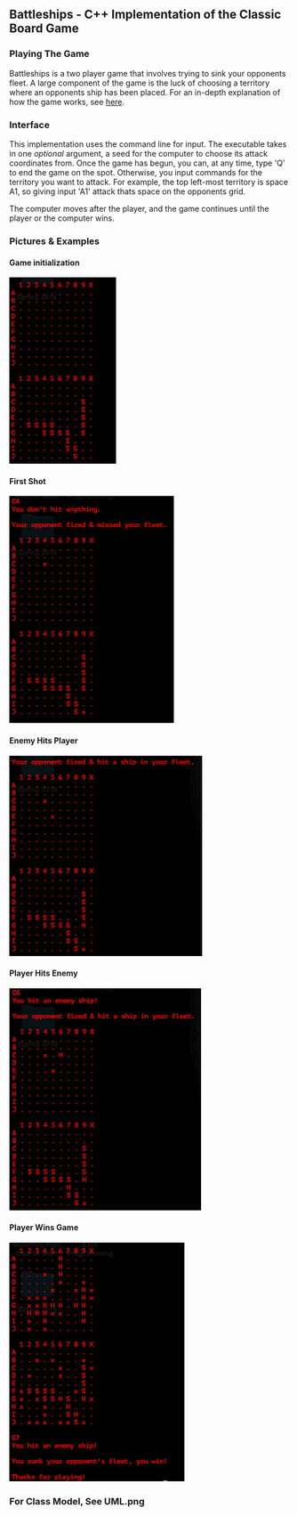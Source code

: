 <h2> Battleships - C++ Implementation of the Classic Board Game </h2>

<h3> Playing The Game </h3>
<p>Battleships is a two player game that involves trying to sink your opponents fleet. A large component of the game is the 
luck of choosing a territory where an opponents ship has been placed. For an in-depth explanation of how the game works, see
<a href="http://www.hasbro.com/common/instruct/Battleship.PDF"> here</a>.</p>

<h3> Interface </h3>
<p>This implementation uses the command line for input. The executable takes in one <i>optional</i> argument, a seed for the
computer to choose its attack coordinates from. Once the game has begun, you can, at any time, type 'Q' to end the game on the
spot. Otherwise, you input commands for the territory you want to attack. For example, the top left-most territory is space A1,
so giving input 'A1' attack thats space on the opponents grid.</p>

<p>The computer moves after the player, and the game continues until the player or the computer wins.</p>

<h3> Pictures & Examples </h3>

<h4>Game initialization</h4>

![Screenshot](Images/ss1.png)

<h4>First Shot</h4>

![Screenshot](Images/ss2.png)

<h4>Enemy Hits Player</h4>

![Screenshot](Images/ss3.png)

<h4>Player Hits Enemy</h4>

![Screenshot](Images/ss4.png)

<h4>Player Wins Game</h4>

![Screenshot](Images/ss5.png)

<h3> For Class Model, See UML.png </h3>
